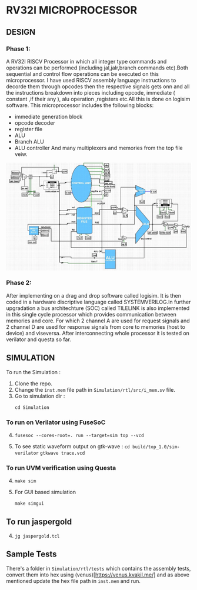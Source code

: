 # RV32I MICROPROCESSOR

## DESIGN 
### Phase 1:
A RV32I RISCV Processor in which all integer type commands and operations 
can be performed (including jal,jalr,branch commands etc).Both sequential and control flow 
operations can be executed on this microprocessor. I have used RISCV assembly language 
instructions to decorde them through opcodes then the respective signals gets onn and all the
instructions breakdown into pieces including opcode, immediate ( constant ,if their any ),
alu operation ,registers etc.All this is done on logisim software. This microprocessor 
includes the following blocks:
- immediate generation block
- opcode decoder
- register file
- ALU
- Branch ALU
- ALU controller
And many multiplexers and memories from the top file veiw.

<img align="center" src="Doc/circuit_diagram.jpg" />

### Phase 2:
After implementing on a drag and drop software called
logisim. It is then coded in a hardware discriptive language
called SYSTEMVERILOG.In further upgradation a bus architechture
(SOC) called TILELINK is also implemented in this single cycle
processor which provides communication between memories and core.
For which 2 channel A are used for request signals
and 2 channel D are used for response signals from core to
memories (host to device) and viseversa.
After interconnecting whole processor it is tested on verilator and questa so far.

## SIMULATION
To run the Simulation :
1) Clone the repo.
2) Change the ```inst.mem``` file path in ```Simulation/rtl/src/i_mem.sv``` file.
3) Go to simulation dir :
   ```
   cd Simulation
   ```
### To run on Verilator using FuseSoC
4) ```
   fusesoc --cores-root=. run --target=sim top --vcd
   ```
5) To see static waveform output on gtk-wave :
   ``` cd build/top_1.0/sim-verilator ```
   ``` gtkwave trace.vcd ```
### To run UVM verification using Questa
4) ```
   make sim
   ```
5) For GUI based simulation
   ```
   make simgui
   ```
## To run jaspergold
4) ```
   jg jaspergold.tcl
   ```

## Sample Tests
There's a folder in ```Simulation/rtl/tests``` which contains the assembly tests, 
convert them into hex using (venus)[https://venus.kvakil.me/] and as above mentioned 
update the hex file path in   ```inst.mem``` and run.
